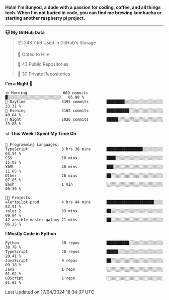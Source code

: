 <p>
<b>Hola! I'm Bunyod, a dude with a passion for coding, coffee, and all things tech. When I'm not buried in code, you can find me brewing kombucha or starting another raspberry pi project.</b>
</p>

---

<!--START_SECTION:waka-->
**🐱 My GitHub Data** 

> 📦 248.7 kB Used in GitHub's Storage 
 > 
> 💼 Opted to Hire
 > 
> 📜 43 Public Repositories 
 > 
> 🔑 30 Private Repositories 
 > 
**I'm a Night 🦉** 

```text
🌞 Morning                609 commits         █░░░░░░░░░░░░░░░░░░░░░░░░   05.98 % 
🌆 Daytime                3395 commits        ████████░░░░░░░░░░░░░░░░░   33.31 % 
🌃 Evening                4162 commits        ██████████░░░░░░░░░░░░░░░   40.84 % 
🌙 Night                  2026 commits        █████░░░░░░░░░░░░░░░░░░░░   19.88 % 
```


📊 **This Week I Spent My Time On** 

```text
💬 Programming Languages: 
TypeScript               3 hrs 38 mins       ████████████████░░░░░░░░░   64.54 % 
CSS                      50 mins             ████░░░░░░░░░░░░░░░░░░░░░   15.02 % 
YAML                     40 mins             ███░░░░░░░░░░░░░░░░░░░░░░   11.85 % 
Other                    26 mins             ██░░░░░░░░░░░░░░░░░░░░░░░   07.85 % 
Bash                     1 min               ░░░░░░░░░░░░░░░░░░░░░░░░░   00.30 % 

🐱‍💻 Projects: 
alertpilot-prod          4 hrs 44 mins       █████████████████████░░░░   83.91 % 
roles 2                  33 mins             ██░░░░░░░░░░░░░░░░░░░░░░░   09.84 % 
42-ansible-master-galaxy 21 mins             ██░░░░░░░░░░░░░░░░░░░░░░░   06.25 % 
```

**I Mostly Code in Python** 

```text
Python                   38 repos            ██████████░░░░░░░░░░░░░░░   38.78 % 
TypeScript               20 repos            █████░░░░░░░░░░░░░░░░░░░░   20.41 % 
JavaScript               9 repos             ██░░░░░░░░░░░░░░░░░░░░░░░   09.18 % 
Java                     1 repo              ░░░░░░░░░░░░░░░░░░░░░░░░░   01.02 % 
GDScript                 1 repo              ░░░░░░░░░░░░░░░░░░░░░░░░░   01.02 % 
```




 Last Updated on 17/04/2024 18:34:37 UTC
<!--END_SECTION:waka-->
